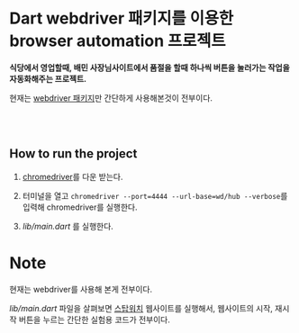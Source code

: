 # Dart webdriver 패키지를 이용한 browser automation 프로젝트

**식당에서 영업할때, 배민 사장님사이트에서 품절을 할때 하나씩 버튼을 눌러가는 작업을 자동화해주는 프로젝트.**

현재는 [webdriver 패키지](https://pub.dev/packages/webdriver)만 간단하게 사용해본것이 전부이다.  

<br /><br />

## How to run the project

1. [chromedriver](https://chromedriver.chromium.org/downloads)를 다운 받는다.

2. 터미널을 열고 ```chromedriver --port=4444 --url-base=wd/hub --verbose```를 입력해 chromedriver를 실행한다.

3. *lib/main.dart* 를 실행한다.


# Note

현재는 webdriver를 사용해 본게 전부이다.

*lib/main.dart* 파일을 살펴보면 [스탑워치](https://vclock.kr/stopwatch/#enabled=0&msec=8673) 웹사이트를 실행해서, 웹사이트의 시작, 재시작 버튼을 누르는 간단한 실험용 코드가 전부이다.


